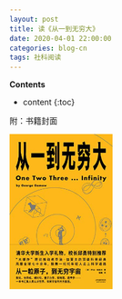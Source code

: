 ```yaml
---
layout: post
title: 读《从一到无穷大》
date: 2020-04-01 22:00:00
categories: blog-cn
tags: 社科阅读
--- 
```


__Contents__

* content
{:toc}


附：书籍封面

<p>
    <img src="/images/one-two-three-infinity.jpg" width="36%">
</p>